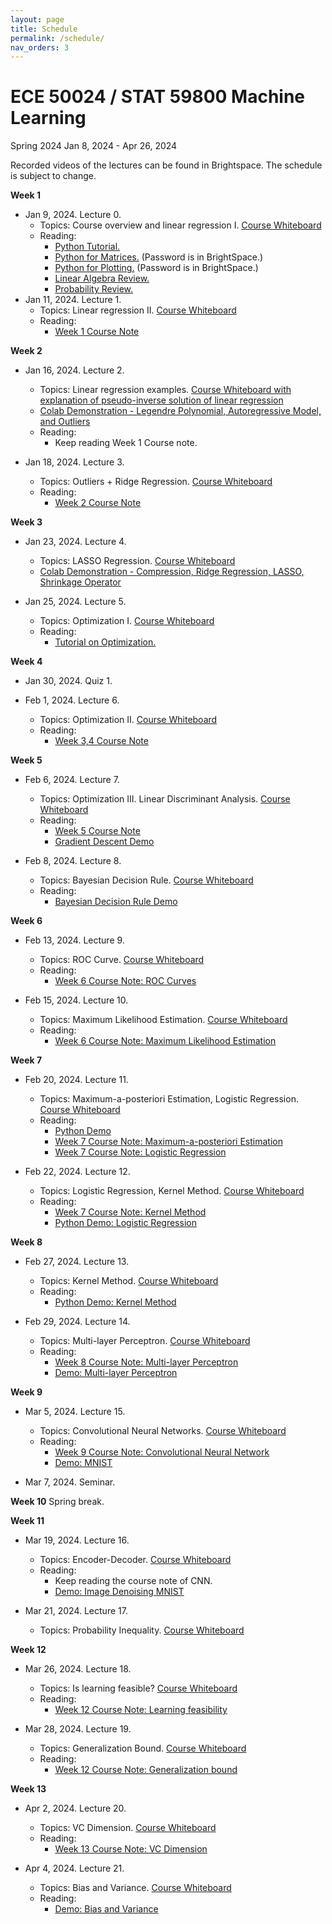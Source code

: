 ```yaml
---
layout: page
title: Schedule
permalink: /schedule/
nav_orders: 3
---
```


# ECE 50024 / STAT 59800 Machine Learning
Spring 2024
Jan 8, 2024 - Apr 26, 2024  

Recorded videos of the lectures can be found in Brightspace. The schedule is subject to change. 

**Week 1**
- Jan 9, 2024. Lecture 0. 
    - Topics: Course overview and linear regression I. [Course Whiteboard](https://purdue.brightspace.com/d2l/le/content/949573/viewContent/15676344/View)
    - Reading: 
        - [Python Tutorial.](../resources/python.html) 
        - [Python for Matrices.](https://drive.google.com/file/d/1H7oBGaskGj09dAYjE3uAScMsgOM2aS2S/view) (Password is in BrightSpace.)
        - [Python for Plotting.](https://drive.google.com/file/d/1U_RlofuGRKJMLgyqjwCmpJtC63mPUQ5V/view) (Password is in BrightSpace.)
        - [Linear Algebra Review.](https://engineering.purdue.edu/ChanGroup/ECE595/files/Tutorial_01_algebra.pdf)
        - [Probability Review.](https://engineering.purdue.edu/ChanGroup/ECE595/files/Tutorial_02_prob.pdf)
- Jan 11, 2024. Lecture 1.
    - Topics: Linear regression II. [Course Whiteboard](https://purdue.brightspace.com/d2l/le/content/949573/viewContent/15701121/View)
    - Reading:
         - [Week 1 Course Note](https://purdue.brightspace.com/d2l/le/content/949573/viewContent/15701143/View)

**Week 2**  
- Jan 16, 2024. Lecture 2.
    - Topics: Linear regression examples. [Course Whiteboard with explanation of pseudo-inverse solution of linear regression](https://purdue.brightspace.com/d2l/le/content/949573/viewContent/15732360/View) 
    - [Colab Demonstration - Legendre Polynomial, Autoregressive Model, and Outliers](https://purdue.brightspace.com/d2l/le/content/949573/viewContent/15732389/View)
    - Reading:
        - Keep reading Week 1 Course note.  

- Jan 18, 2024. Lecture 3.
    - Topics: Outliers + Ridge Regression. [Course Whiteboard](https://purdue.brightspace.com/d2l/le/content/949573/viewContent/15740498/View)
    - Reading:
        - [Week 2 Course Note](https://purdue.brightspace.com/d2l/le/content/949573/viewContent/15740781/View)

**Week 3**
- Jan 23, 2024. Lecture 4.  
    - Topics: LASSO Regression. [Course Whiteboard](https://purdue.brightspace.com/d2l/le/content/949573/viewContent/15764256/View)
    - [Colab Demonstration - Compression, Ridge Regression, LASSO, Shrinkage Operator](https://colab.research.google.com/drive/1bljOM3wQJeFG_tX3u5HRDQy73KZULccW)

- Jan 25, 2024. Lecture 5.
    - Topics: Optimization I. [Course Whiteboard](https://purdue.brightspace.com/d2l/le/content/949573/viewContent/15775232/View)
    - Reading:
        - [Tutorial on Optimization.](https://engineering.purdue.edu/ChanGroup/ECE595/files/Tutorial_04_optima.pdf)

**Week 4**
- Jan 30, 2024. Quiz 1.

- Feb 1, 2024. Lecture 6.  
    - Topics: Optimization II. [Course Whiteboard](https://purdue.brightspace.com/d2l/le/content/949573/viewContent/15806562/View)
    - Reading: 
        - [Week 3,4 Course Note](https://purdue.brightspace.com/d2l/le/content/949573/viewContent/15806754/View)

**Week 5**
- Feb 6, 2024. Lecture 7.
    - Topics: Optimization III. Linear Discriminant Analysis. [Course Whiteboard](https://purdue.brightspace.com/d2l/le/content/949573/viewContent/15824599/View)
    - Reading:
        - [Week 5 Course Note](https://purdue.brightspace.com/d2l/le/content/949573/viewContent/15825066/View)
        - [Gradient Descent Demo](https://blog.skz.dev/gradient-descent)

- Feb 8, 2024. Lecture 8.
    - Topics: Bayesian Decision Rule. [Course Whiteboard](https://purdue.brightspace.com/d2l/le/content/949573/viewContent/15835117/View)
    - Reading:
        - [Bayesian Decision Rule Demo](https://colab.research.google.com/drive/1DSN0z1GNAyok8_gC1YbyzmU_xN5Vho7J)

**Week 6**
- Feb 13, 2024. Lecture 9.
    - Topics: ROC Curve. [Course Whiteboard](https://purdue.brightspace.com/d2l/le/content/949573/viewContent/15852631/View)
    - Reading: 
        - [Week 6 Course Note: ROC Curves](https://purdue.brightspace.com/d2l/le/content/949573/viewContent/15835117/View)

- Feb 15, 2024. Lecture 10.
    - Topics: Maximum Likelihood Estimation. [Course Whiteboard](https://purdue.brightspace.com/d2l/le/content/949573/viewContent/15866884/View)
    - Reading:
        - [Week 6 Course Note: Maximum Likelihood Estimation](https://purdue.brightspace.com/d2l/le/content/949573/viewContent/15852681/View)

**Week 7**
- Feb 20, 2024. Lecture 11.
    - Topics: Maximum-a-posteriori Estimation, Logistic Regression. [Course Whiteboard](https://purdue.brightspace.com/d2l/le/content/949573/viewContent/15881994/View)
    - Reading:
        - [Python Demo](https://colab.research.google.com/drive/187eDDEAe_jJfvS3TPUc6xhpFw2Yect2T)
        - [Week 7 Course Note: Maximum-a-posteriori Estimation](https://purdue.brightspace.com/d2l/le/content/949573/viewContent/15882013/View)
        - [Week 7 Course Note: Logistic Regression](https://purdue.brightspace.com/d2l/le/content/949573/viewContent/15882014/View)

- Feb 22, 2024. Lecture 12.
    - Topics: Logistic Regression, Kernel Method. [Course Whiteboard](https://purdue.brightspace.com/d2l/le/content/949573/viewContent/15889954/View)
    - Reading:
        - [Week 7 Course Note: Kernel Method](https://purdue.brightspace.com/d2l/le/content/949573/viewContent/15889962/View)
        - [Python Demo: Logistic Regression](https://colab.research.google.com/drive/1OFKZAFdPQPWsJoRL44eBHA7q4_lO0Wha?usp=sharing)

**Week 8**
- Feb 27, 2024. Lecture 13.
    - Topics: Kernel Method. [Course Whiteboard](https://purdue.brightspace.com/d2l/le/content/949573/viewContent/15917141/View)
    - Reading:
        - [Python Demo: Kernel Method](https://colab.research.google.com/drive/1MLeV_6qLEID8SeM5r8DGl1PZ1jZYon2W)

- Feb 29, 2024. Lecture 14.
    - Topics: Multi-layer Perceptron. [Course Whiteboard](https://purdue.brightspace.com/d2l/le/content/949573/viewContent/15918453/View)
    - Reading:
        - [Week 8 Course Note: Multi-layer Perceptron](https://purdue.brightspace.com/d2l/le/content/949573/viewContent/15918608/View)
        - [Demo: Multi-layer Perceptron](https://playground.tensorflow.org/)

**Week 9**
- Mar 5, 2024. Lecture 15.
    - Topics: Convolutional Neural Networks. [Course Whiteboard](https://purdue.brightspace.com/d2l/le/content/949573/viewContent/15937885/View)
    - Reading:
        - [Week 9 Course Note: Convolutional Neural Network](https://purdue.brightspace.com/d2l/le/content/949573/viewContent/15937948/View)
        - [Demo: MNIST](https://colab.research.google.com/drive/1C8tLA5__49o-_3vFk3paxPMfHOgYUctG?usp=sharing)

- Mar 7, 2024. Seminar.

**Week 10**
Spring break.

**Week 11**
- Mar 19, 2024. Lecture 16.
    - Topics: Encoder-Decoder. [Course Whiteboard](https://purdue.brightspace.com/d2l/le/content/949573/viewContent/15970311/View)
    - Reading:
        - Keep reading the course note of CNN.
        - [Demo: Image Denoising MNIST](https://colab.research.google.com/drive/1C8tLA5__49o-_3vFk3paxPMfHOgYUctG?usp=sharing)

- Mar 21, 2024. Lecture 17.
    - Topics: Probability Inequality. [Course Whiteboard](https://purdue.brightspace.com/d2l/le/content/949573/viewContent/15979175/View)

**Week 12**
- Mar 26, 2024. Lecture 18.
    - Topics: Is learning feasible? [Course Whiteboard](https://purdue.brightspace.com/d2l/le/content/949573/viewContent/15996282/View)
    - Reading:
        - [Week 12 Course Note: Learning feasibility](https://purdue.brightspace.com/d2l/le/content/949573/viewContent/15996284/View)

- Mar 28, 2024. Lecture 19.
    - Topics: Generalization Bound. [Course Whiteboard](https://purdue.brightspace.com/d2l/le/content/949573/viewContent/16004955/View)
    - Reading:
        - [Week 12 Course Note: Generalization bound](https://purdue.brightspace.com/d2l/le/content/949573/viewContent/16004958/View)

**Week 13**
- Apr 2, 2024. Lecture 20.
    - Topics: VC Dimension. [Course Whiteboard](https://purdue.brightspace.com/d2l/le/content/949573/viewContent/16022612/View)
    - Reading:
        - [Week 13 Course Note: VC Dimension](https://purdue.brightspace.com/d2l/le/content/949573/viewContent/16022623/View)

- Apr 4, 2024. Lecture 21.
    - Topics: Bias and Variance. [Course Whiteboard](https://purdue.brightspace.com/d2l/le/content/949573/viewContent/16500432/View)
    - Reading:
        - [Demo: Bias and Variance](https://colab.research.google.com/drive/1csJzHHXsKRl7nikCWSHgXdOumiGEHN0w)